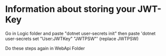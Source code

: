 ﻿# Information about storing your JWT-Key
Go in Logic folder and paste "dotnet user-secrets init"
then paste 'dotnet user-secrets set "User:JWTKey" "JWTPSW"' (replace JWTPSW)

Do these steps again in WebApi Folder